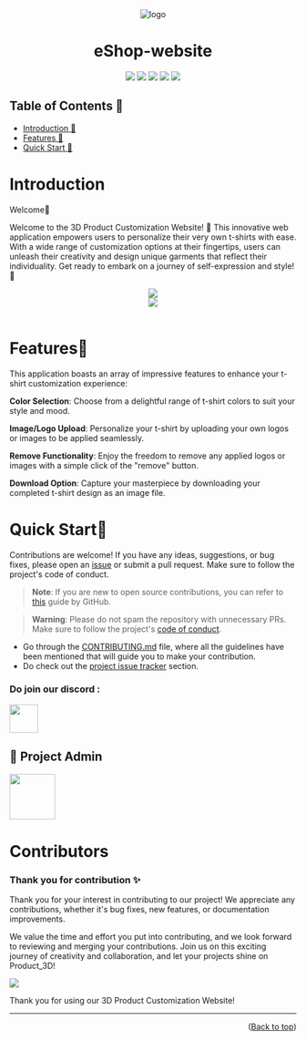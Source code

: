  <div align="center">
 <img src="https://res.cloudinary.com/dxxeks4o5/image/upload/v1690038166/icons8-shirt-58_telfkv.png" alt="logo"/>
<h1>eShop-website</h1>

![](https://img.shields.io/badge/React-61DAFB?style=for-the-badge&logo=react&color=blue)
![](https://img.shields.io/badge/Three.js-8A2BE2?style=for-the-badge&logo=three.js&color=black)
![](https://img.shields.io/badge/javascript-8A2BE2?style=for-the-badge&logo=javascript&labelcolor=yellow)
![](https://img.shields.io/badge/Node.js-8A2BE2?style=for-the-badge&logo=Node.js&color=orange)
![](https://img.shields.io/badge/Tailwindcss-8A2BE2?style=for-the-badge&logo=Tailwind&color=yellow)

</div>

## Table of Contents 📒

- [Introduction 👋](#introduction-)
- [Features 🌟](#features-)
- [Quick Start 🚀](#quickstart-)

# Introduction <a name="introduction"></a>

Welcome👋

<p> 
Welcome to the 3D Product Customization Website! 🌟 This innovative web application empowers users to personalize their very own t-shirts with ease. With a wide range of customization options at their fingertips, users can unleash their creativity and design unique garments that reflect their individuality. Get ready to embark on a journey of self-expression and style! 🎉
</p>
<center><img src="https://imgur.com/DvEZnW7.png" /></center>
<center><img src="https://imgur.com/B1yHPt2.png" /></center>
<br/>

# Features🌟 <a name="features"></a>

This application boasts an array of impressive features to enhance your t-shirt customization experience:

**Color Selection**: Choose from a delightful range of t-shirt colors to suit your style and mood.

**Image/Logo Upload**: Personalize your t-shirt by uploading your own logos or images to be applied seamlessly.

**Remove Functionality**: Enjoy the freedom to remove any applied logos or images with a simple click of the "remove" button.

**Download Option**: Capture your masterpiece by downloading your completed t-shirt design as an image file.

# Quick Start🚀 <a name="quickstart"></a>

Contributions are welcome! If you have any ideas, suggestions, or bug fixes, please open an
[issue](https://github.com/amanjaiman1/Product_3D/issues/new/choose) or submit a pull request. Make sure to follow the project's code of conduct.

> **Note**: If you are new to open source contributions, you can refer to [this](https://opensource.guide/how-to-contribute/) guide by GitHub.

> **Warning**: Please do not spam the repository with unnecessary PRs. Make sure to follow the project's [code of conduct](https://github.com/amanjaiman1/Product_3D/blob/main/CODE_OF_CONDUCT.md).

- Go through the [CONTRIBUTING.md](https://github.com/amanjaiman1/Product_3D/blob/main/CONTRIBUTING.md) file, where all the guidelines have been mentioned that will guide you to make your contribution.
- Do check out the [project issue tracker](https://github.com/amanjaiman1/Product_3D/issues) section.

### Do join our discord :

<a href="https://discord.gg/JW9K58FBfs">
  <img src="https://img.icons8.com/color/2x/discord--v2.png" height="50px"></img>
</a>

## 🤠 Project Admin 

<a href="https://github.com/amanjaiman1"><img src="https://imgur.com/av7nYpM.png" height="80px"/></a>

# Contributors <a name="contributors"></a>

### Thank you for contribution ✨

Thank you for your interest in contributing to our project! We appreciate any contributions, whether it's bug fixes, new features, or documentation improvements.

We value the time and effort you put into contributing, and we look forward to reviewing and merging your contributions. Join us on this exciting journey of creativity and collaboration, and let your projects shine on Product_3D!
<br/>

<a href="https://github.com/amanjaiman1/Product_3D/graphs/contributors">
<img src="https://contrib.rocks/image?repo=amanjaiman1/Product_3D" />
</a>

<br/>

Thank you for using our 3D Product Customization Website!

---





<p align="right">(<a href="#top">Back to top</a>)</p>
